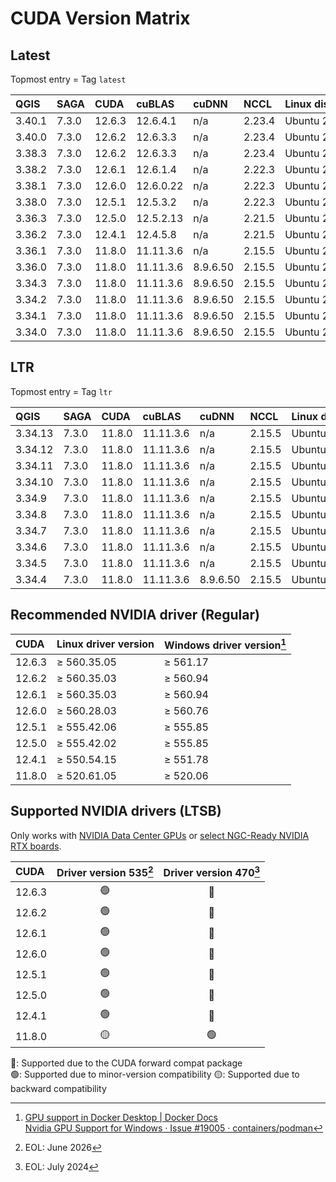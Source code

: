 # CUDA Version Matrix

## Latest

Topmost entry = Tag `latest`

| QGIS    | SAGA  | CUDA   | cuBLAS    | cuDNN    | NCCL   | Linux distro |
|:--------|:------|:-------|:----------|:---------|:-------|:-------------|
| 3.40.1  | 7.3.0 | 12.6.3 | 12.6.4.1  | n/a      | 2.23.4 | Ubuntu 22.04 |
| 3.40.0  | 7.3.0 | 12.6.2 | 12.6.3.3  | n/a      | 2.23.4 | Ubuntu 22.04 |
| 3.38.3  | 7.3.0 | 12.6.2 | 12.6.3.3  | n/a      | 2.23.4 | Ubuntu 22.04 |
| 3.38.2  | 7.3.0 | 12.6.1 | 12.6.1.4  | n/a      | 2.22.3 | Ubuntu 22.04 |
| 3.38.1  | 7.3.0 | 12.6.0 | 12.6.0.22 | n/a      | 2.22.3 | Ubuntu 22.04 |
| 3.38.0  | 7.3.0 | 12.5.1 | 12.5.3.2  | n/a      | 2.22.3 | Ubuntu 22.04 |
| 3.36.3  | 7.3.0 | 12.5.0 | 12.5.2.13 | n/a      | 2.21.5 | Ubuntu 22.04 |
| 3.36.2  | 7.3.0 | 12.4.1 | 12.4.5.8  | n/a      | 2.21.5 | Ubuntu 22.04 |
| 3.36.1  | 7.3.0 | 11.8.0 | 11.11.3.6 | n/a      | 2.15.5 | Ubuntu 22.04 |
| 3.36.0  | 7.3.0 | 11.8.0 | 11.11.3.6 | 8.9.6.50 | 2.15.5 | Ubuntu 22.04 |
| 3.34.3  | 7.3.0 | 11.8.0 | 11.11.3.6 | 8.9.6.50 | 2.15.5 | Ubuntu 22.04 |
| 3.34.2  | 7.3.0 | 11.8.0 | 11.11.3.6 | 8.9.6.50 | 2.15.5 | Ubuntu 22.04 |
| 3.34.1  | 7.3.0 | 11.8.0 | 11.11.3.6 | 8.9.6.50 | 2.15.5 | Ubuntu 22.04 |
| 3.34.0  | 7.3.0 | 11.8.0 | 11.11.3.6 | 8.9.6.50 | 2.15.5 | Ubuntu 22.04 |

## LTR

Topmost entry = Tag `ltr`

| QGIS    | SAGA  | CUDA   | cuBLAS    | cuDNN    | NCCL   | Linux distro |
|:--------|:------|:-------|:----------|:---------|:-------|:-------------|
| 3.34.13 | 7.3.0 | 11.8.0 | 11.11.3.6 | n/a      | 2.15.5 | Ubuntu 22.04 |
| 3.34.12 | 7.3.0 | 11.8.0 | 11.11.3.6 | n/a      | 2.15.5 | Ubuntu 22.04 |
| 3.34.11 | 7.3.0 | 11.8.0 | 11.11.3.6 | n/a      | 2.15.5 | Ubuntu 22.04 |
| 3.34.10 | 7.3.0 | 11.8.0 | 11.11.3.6 | n/a      | 2.15.5 | Ubuntu 22.04 |
| 3.34.9  | 7.3.0 | 11.8.0 | 11.11.3.6 | n/a      | 2.15.5 | Ubuntu 22.04 |
| 3.34.8  | 7.3.0 | 11.8.0 | 11.11.3.6 | n/a      | 2.15.5 | Ubuntu 22.04 |
| 3.34.7  | 7.3.0 | 11.8.0 | 11.11.3.6 | n/a      | 2.15.5 | Ubuntu 22.04 |
| 3.34.6  | 7.3.0 | 11.8.0 | 11.11.3.6 | n/a      | 2.15.5 | Ubuntu 22.04 |
| 3.34.5  | 7.3.0 | 11.8.0 | 11.11.3.6 | n/a      | 2.15.5 | Ubuntu 22.04 |
| 3.34.4  | 7.3.0 | 11.8.0 | 11.11.3.6 | 8.9.6.50 | 2.15.5 | Ubuntu 22.04 |

## Recommended NVIDIA driver (Regular)

| CUDA   | Linux driver version | Windows driver version[^1] |
|:-------|:---------------------|:---------------------------|
| 12.6.3 | ≥ 560.35.05          | ≥ 561.17                   |
| 12.6.2 | ≥ 560.35.03          | ≥ 560.94                   |
| 12.6.1 | ≥ 560.35.03          | ≥ 560.94                   |
| 12.6.0 | ≥ 560.28.03          | ≥ 560.76                   |
| 12.5.1 | ≥ 555.42.06          | ≥ 555.85                   |
| 12.5.0 | ≥ 555.42.02          | ≥ 555.85                   |
| 12.4.1 | ≥ 550.54.15          | ≥ 551.78                   |
| 11.8.0 | ≥ 520.61.05          | ≥ 520.06                   |

[^1]: [GPU support in Docker Desktop | Docker Docs](https://docs.docker.com/desktop/gpu/)  
[Nvidia GPU Support for Windows · Issue #19005 · containers/podman](https://github.com/containers/podman/issues/19005)

## Supported NVIDIA drivers (LTSB)

Only works with
[NVIDIA Data Center GPUs](https://resources.nvidia.com/l/en-us-gpu) or
[select NGC-Ready NVIDIA RTX boards](https://docs.nvidia.com/certification-programs/ngc-ready-systems/index.html).

| CUDA   | Driver version 535[^2] | Driver version 470[^3] |
|:-------|:----------------------:|:----------------------:|
| 12.6.3 | 🟢                      | 🔵                      |
| 12.6.2 | 🟢                      | 🔵                      |
| 12.6.1 | 🟢                      | 🔵                      |
| 12.6.0 | 🟢                      | 🔵                      |
| 12.5.1 | 🟢                      | 🔵                      |
| 12.5.0 | 🟢                      | 🔵                      |
| 12.4.1 | 🟢                      | 🔵                      |
| 11.8.0 | 🟡                      | 🟢                      |

🔵: Supported due to the CUDA forward compat package  
🟢: Supported due to minor-version compatibility
🟡: Supported due to backward compatibility

[^2]: EOL: June 2026  
[^3]: EOL: July 2024

